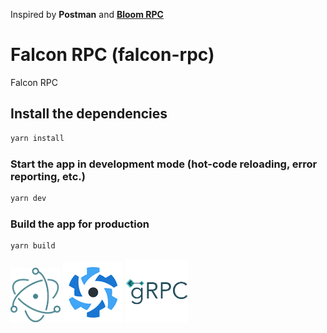 <p>
  Inspired by <b>Postman</b> and <b><a href="https://github.com/uw-labs/bloomrpc">Bloom RPC</a></b>
</p>

# Falcon RPC (falcon-rpc)

Falcon RPC

## Install the dependencies
```bash
yarn install
```

### Start the app in development mode (hot-code reloading, error reporting, etc.)
```bash
yarn dev
```

### Build the app for production
```bash
yarn build
```

<div float="left">
  <img src="./public/techs/electron-logo.png" width="80">
  <img src="./public/icons/favicon-96x96.png">
  <img src="./public/techs/grpc-logo.png" width="100">
</div>

